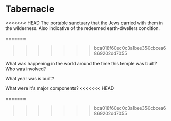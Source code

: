 # Tabernacle  

<<<<<<< HEAD
The portable sanctuary that the Jews carried with them in the wilderness.  Also indicative of the redeemed earth-dwellers condition.


=======
>>>>>>> bca018f60ec0c3a1bee350cbcea6869202dd7055

What was happening in the world around the time this temple was built?  Who was involved?

What year was is built? 

What were it's major components? 
<<<<<<< HEAD

=======
>>>>>>> bca018f60ec0c3a1bee350cbcea6869202dd7055
